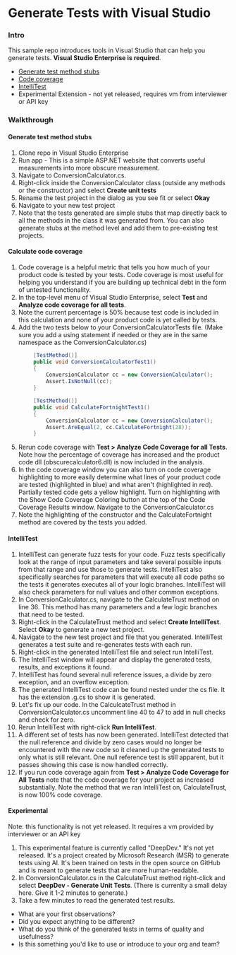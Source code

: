 ﻿# Generate Tests with Visual Studio

### Intro
This sample repo introduces tools in Visual Studio that can help you generate tests. **Visual Studio Enterprise is required**.

* [Generate test method stubs](https://docs.microsoft.com/visualstudio/test/create-unit-tests-menu)
* [Code coverage](https://docs.microsoft.com/visualstudio/test/using-code-coverage-to-determine-how-much-code-is-being-tested)
* [IntelliTest](https://docs.microsoft.com/visualstudio/test/generate-unit-tests-for-your-code-with-intellitest)
* Experimental Extension - not yet released, requires vm from interviewer or API key

### Walkthrough

#### Generate test method stubs
1. Clone repo in Visual Studio Enterprise
2. Run app - This is a simple ASP.NET website that converts useful measurements into more obscure measurement. 
3. Navigate to ConversionCalculator.cs.
4. Right-click inside the ConversionCalculator class (outside any methods or the constructor) and select **Create unit tests**
5. Rename the test project in the dialog as you see fit or select **Okay**
6. Navigate to your new test project
7. Note that the tests generated are simple stubs that map directly back to all the methods in the class it was generated from. You can also generate stubs at the method level and add them to pre-existing test projects.

#### Calculate code coverage
1. Code coverage is a helpful metric that tells you how much of your product code is tested by your tests. Code coverage is most useful for helping you understand if you are building up technical debt in the form of untested functionality.
2. In the top-level menu of Visual Studio Enterprise, select **Test** and **Analyze code coverage for all tests**.
3. Note the current percentage is 50% because test code is included in this calculation and none of your product code is yet called by tests.
4. Add the two tests below to your ConversionCalculatorTests file. (Make sure you add a using statement if needed or they are in the same namespace as the ConversionCalculator.cs)

```csharp
        [TestMethod()]
        public void ConversionCalculatorTest1()
        {
            ConversionCalculator cc = new ConversionCalculator();
            Assert.IsNotNull(cc);
        }

        [TestMethod()]
        public void CalculateFortnightTest1()
        {
            ConversionCalculator cc = new ConversionCalculator();
            Assert.AreEqual(2, cc.CalculateFortnight(28));
        }
```

5. Rerun code coverage with **Test > Analyze Code Coverage for all Tests**. Note how the percentage of coverage has increased and the product code dll (obscurecalculator6.dll) is now included in the analysis.
6. In the code coverage window you can also turn on code coverage highlighting to more easily determine what lines of your product code are tested (highlighted in blue) and what aren't (highlighted in red). Partially tested code gets a yellow highlight. Turn on highlighting with the Show Code Coverage Coloring button at the top of the Code Coverage Results window. Navigate to the ConversionCalculator.cs
7. Note the highlighting of the constructor and the CalculateFortnight method are covered by the tests you added.

#### IntelliTest
1. IntelliTest can generate fuzz tests for your code. Fuzz tests specifically look at the range of input parameters and take several possible inputs from that range and use those to generate tests. IntelliTest also specifically searches for parameters that will execute all code paths so the tests it generates executes all of your logic branches. IntelliTest will also check parameters for null values and other common exceptions.
2. In ConversionCalculator.cs, navigate to the CalculateTrust method on line 36. This method has many parameters and a few logic branches that need to be tested.
3. Right-click in the CalculateTrust method and select **Create IntelliTest**. Select **Okay** to generate a new test project.
4. Navigate to the new test project and file that you generated. IntelliTest generates a test suite and re-generates tests with each run.
5. Right-click in the generated IntelliTest file and select run IntelliTest.
6. The IntelliTest window will appear and display the generated tests, results, and exceptions it found.
7. IntelliTest has found several null reference issues, a divide by zero exception, and an overflow exception.
8. The generated IntelliTest code can be found nested under the cs file. It has the extension .g.cs to show it is generated.
9. Let's fix up our code. In the CalculcateTrust method in ConversionCalculator.cs uncomment line 40 to 47 to add in null checks and check for zero.
10. Rerun IntelliTest with right-click **Run IntelliTest**.
11. A different set of tests has now been generated. IntelliTest detected that the null reference and divide by zero cases would no longer be encountered with the new code so it cleaned up the generated tests to only what is still relevant. One null reference test is still apparent, but it passes showing this case is now handled correctly.
12. If you run code coverage again from **Test > Analyze Code Coverage for All Tests** note that the code coverage for your project as increased substantially. Note the method that we ran IntelliTest on, CalculateTrust, is now 100% code coverage.

#### Experimental
Note: this functionality is not yet released. It requires a vm provided by interviewer or an API key
1. This experimental feature is currently called "DeepDev." It's not yet released. It's a project created by Microsoft Research (MSR) to generate tests using AI. It's been trained on tests in the open source on GitHub and is meant to generate tests that are more human-readable.
2. In ConversionCalculator.cs in the CalculateTrust method right-click and select **DeepDev - Generate Unit Tests**. (There is currenlty a small delay here. Give it 1-2 minutes to generate.)
3. Take a few minutes to read the generated test results.
* What are your first observations?
* Did you expect anything to be different?
* What do you think of the generated tests in terms of quality and usefulness?
* Is this something you'd like to use or introduce to your org and team?